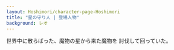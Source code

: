 ```yaml
---
layout: Hoshimori/character-page-Hoshimori
title: "星の守り人 | 登場人物"
background: レオ
---
```


世界中に散らばった、魔物の星から来た魔物を
討伐して回っていた。